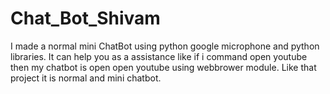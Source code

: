 # Chat_Bot_Shivam
I made a normal mini ChatBot using python google microphone and python libraries. It can help you as a assistance like if i command open youtube then my chatbot is open open youtube using webbrower module. Like that project it is normal and mini chatbot.
